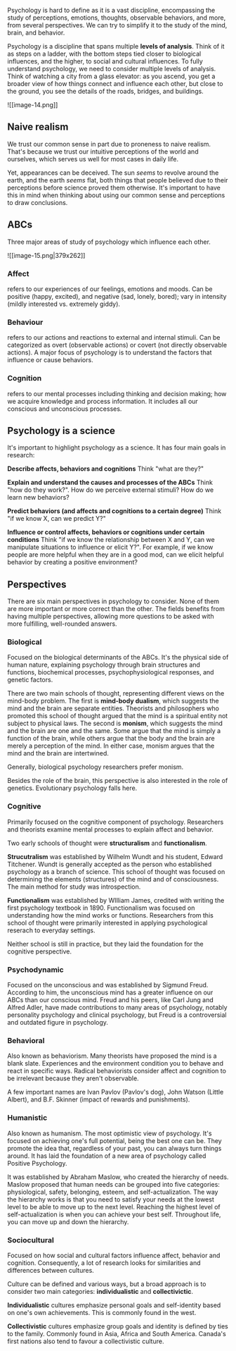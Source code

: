 Psychology is hard to define as it is a vast discipline, encompassing the study of perceptions, emotions, thoughts, observable behaviors, and more, from several perspectives. We can try to simplify it to the study of the mind, brain, and behavior.

Psychology is a discipline that spans multiple **levels of analysis**. Think of it as steps on a ladder, with the bottom steps tied closer to biological influences, and the higher, to social and cultural influences. To fully understand psychology, we need to consider multiple levels of analysis. Think of watching a city from a glass elevator: as you ascend, you get a broader view of how things connect and influence each other, but close to the ground, you see the details of the roads, bridges, and buildings.

![[image-14.png]]

## Naive realism

We trust our common sense in part due to proneness to naive realism. That's because we trust our intuitive perceptions of the world and ourselves, which serves us well for most cases in daily life.

Yet, appearances can be deceived. The sun *seems* to revolve around the earth, and the earth *seems* flat, both things that people believed due to their perceptions before science proved them otherwise. It's important to have this in mind when thinking about using our common sense and perceptions to draw conclusions.

## ABCs

Three major areas of study of psychology which influence each other.

![[image-15.png|379x262]]
### Affect
refers to our experiences of our feelings, emotions and moods. Can be positive (happy, excited), and negative (sad, lonely, bored); vary in intensity (mildly interested vs. extremely giddy).

### Behaviour
refers to our actions and reactions to external and internal stimuli. Can be categorized as overt (observable actions) or covert (not directly observable actions). A major focus of psychology is to understand the factors that influence or cause behaviors.

### Cognition
refers to our mental processes including thinking and decision making; how we acquire knowledge and process information. It includes all our conscious and unconscious processes.

## Psychology is a science

It's important to highlight psychology as a science. It has four main goals in research:

**Describe affects, behaviors and cognitions**
Think "what are they?"

**Explain and understand the causes and processes of the ABCs**
Think "how do they work?". How do we perceive external stimuli? How do we learn new behaviors?

**Predict behaviors (and affects and cognitions to a certain degree)**
Think "if we know X, can we predict Y?"

**Influence or control affects, behaviors or cognitions under certain conditions**
Think "if we know the relationship between X and Y, can we manipulate situations to influence or elicit Y?". For example, if we know people are more helpful when they are in a good mod, can we elicit helpful behavior by creating a positive environment?

## Perspectives

There are six main perspectives in psychology to consider. None of them are more important or more correct than the other. The fields benefits from having multiple perspectives, allowing more questions to be asked with more fulfilling, well-rounded answers.

### Biological
Focused on the biological determinants of the ABCs. It's the physical side of human nature, explaining psychology through brain structures and functions, biochemical processes, psychophysiological responses, and genetic factors.

There are two main schools of thought, representing different views on the mind-body problem. 
The first is **mind-body dualism**, which suggests the mind and the brain are separate entities. Theorists and philosophers who promoted this school of thought argued that the mind is a spiritual entity not subject to physical laws. The second is **monism**, which suggests the mind and the brain are one and the same. Some argue that the mind is simply a function of the brain, while others argue that the body and the brain are merely a perception of the mind. In either case, monism argues that the mind and the brain are intertwined.

Generally, biological psychology researchers prefer monism.

Besides the role of the brain, this perspective is also interested in the role of genetics. Evolutionary psychology falls here.

### Cognitive
Primarily focused on the cognitive component of psychology. Researchers and theorists examine mental processes to explain affect and behavior.

Two early schools of thought were **structuralism** and **functionalism**.

**Strucutralism** was established by Wilhelm Wundt and his student, Edward Titchener. Wundt is generally accepted as the person who established psychology as a branch of science. This school of thought was focused on determining the elements (structures) of the mind and of consciousness. The main method for study was introspection.

**Functionalism** was established by WIlliam James, credited with writing the first psychology textbook in 1890. Functionalism was focused on understanding how the mind works or functions. Researchers from this school of thought were primarily interested in applying psychological reserach to everyday settings.

Neither school is still in practice, but they laid the foundation for the cognitive perspective.

### Psychodynamic
Focused on the unconscious and was established by Sigmund Freud. According to him, the unconscious mind has a greater influence on our ABCs than our conscious mind. Freud and his peers, like Carl Jung and Alfred Adler, have made contributions to many areas of psychology, notably personality psychology and clinical psychology, but Freud is a controversial and outdated figure in psychology.

### Behavioral
Also known as behaviorism. Many theorists have proposed the mind is a blank slate. Experiences and the environment condition you to behave and react in specific ways. Radical behaviorists consider affect and cognition to be irrelevant because they aren't observable.

A few important names are Ivan Pavlov (Pavlov's dog), John Watson (Little Albert), and B.F. Skinner (impact of rewards and punishments).

### Humanistic
Also known as humanism. The most optimistic view of psychology. It's focused on achieving one's full potential, being the best one can be. They promote the idea that, regardless of your past, you can always turn things around. It has laid the foundation of a new area of psychology called Positive Psychology.

It was established by Abraham Maslow, who created the hierarchy of needs. Maslow proposed that human needs can be grouped into five categories: physiological, safety, belonging, esteem, and self-actualization. The way the hierarchy works is that you need to satisfy your needs at the lowest level to be able to move up to the next level. Reaching the highest level of self-actualization is when you can achieve your best self. Throughout life, you can move up and down the hierarchy.

### Sociocultural
Focused on how social and cultural factors influence affect, behavior and cognition. Consequently, a lot of research looks for similarities and differences between cultures.

Culture can be defined and various ways, but a broad approach is to consider two main categories: **individualistic** and **collectivictic**.

**Individualistic** cultures emphasize personal goals and self-identity based on one's own achievements. This is commonly found in the west.

**Collectivistic** cultures emphasize group goals and identity is defined by ties to the family. Commonly found in Asia, Africa and South America. Canada's first nations also tend to favour a collectivistic culture.